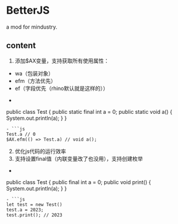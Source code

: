 # BetterJS
a mod for mindustry.
## content
1. 添加$AX变量，支持获取所有使用属性：
- wa（包装对象）
- efm（方法优先）
- ef（字段优先（rhino默认就是这样的））
- ```java
public class Test {
	public static final int a = 0;
	public static void a() {
		System.out.println(a);
	}
}
```
- ```js
Test.a // 0
$AX.efm(() => Test.a) // void a();
```
2. 优化js代码的运行效率
3. 支持设置final值（内联变量改了也没用），支持创建枚举
- ```java
public class Test {
	public final int a = 0;
	public void print() {
		System.out.println(a);
	}
}
```
- ```js
let test = new Test()
test.a = 2023;
test.print(); // 2023
```
